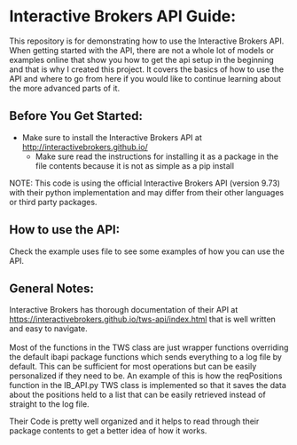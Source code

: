 # Interactive Brokers API Guide:

This repository is for demonstrating how to use the Interactive Brokers API. When getting started with the API, 
there are not a whole lot of models or examples online that show you how to get the api setup in the beginning and that 
is why I created this project. It covers the basics of how to use the API and where to go from here if you would like
to continue learning about the more advanced parts of it. 

## Before You Get Started: 

* Make sure to install the Interactive Brokers API at http://interactivebrokers.github.io/
    * Make sure read the instructions for installing it as a package in the file contents because it is not as simple
    as a pip install 
    
NOTE: This code is using the official Interactive Brokers API (version 9.73) with their python implementation and may
differ from their other languages or third party packages. 

## How to use the API:

Check the example uses file to see some examples of how you can use the API. 

## General Notes:

Interactive Brokers has thorough documentation of their API at 
https://interactivebrokers.github.io/tws-api/index.html that is well written and easy to navigate. 
<br><br>
Most of the functions in the TWS class are just wrapper functions overriding the default ibapi package functions
which sends everything to a log file by default. This can be sufficient for most operations but can be easily 
personalized if they need to be. An example of this is how the reqPositions function in the IB_API.py TWS class is 
implemented so that it saves the data about the positions held to a list that can be easily retrieved instead of straight to the log 
file. 

Their Code is pretty well organized and it helps to read through their package contents to get a better idea of how it works. 


